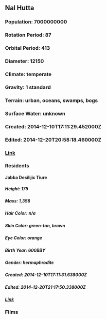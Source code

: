 ## Nal Hutta
### Population: 7000000000
### Rotation Period: 87
### Orbital Period: 413
### Diameter: 12150
### Climate: temperate
### Gravity: 1 standard
### Terrain: urban, oceans, swamps, bogs
### Surface Water: unknown
### Created: 2014-12-10T17:11:29.452000Z
### Edited: 2014-12-20T20:58:18.460000Z
### [Link](https://swapi.dev/api/planets/24/)
### Residents
#### Jabba Desilijic Tiure
##### Height: 175
##### Mass: 1,358
##### Hair Color: n/a
##### Skin Color: green-tan, brown
##### Eye Color: orange
##### Birth Year: 600BBY
##### Gender: hermaphrodite
##### Created: 2014-12-10T17:11:31.638000Z
##### Edited: 2014-12-20T21:17:50.338000Z
##### [Link](https://swapi.dev/api/people/16/)
### Films